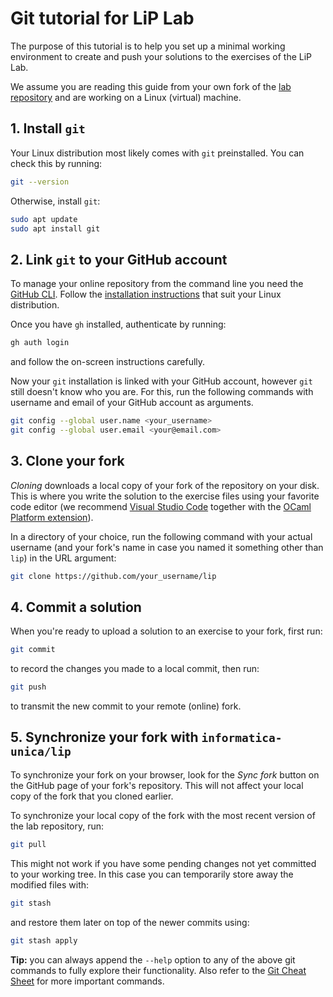 # Git tutorial for LiP Lab

The purpose of this tutorial is to help you set up a minimal working environment to create and push your solutions to the exercises of the LiP Lab.

We assume you are reading this guide from your own fork of the [lab repository](https://github.com/informatica-unica/lip) and are working on a Linux (virtual) machine.

## 1. Install `git`

Your Linux distribution most likely comes with `git` preinstalled. You can check this by running:

```bash
git --version
```

Otherwise, install `git`:

```bash
sudo apt update
sudo apt install git
```

## 2. Link `git` to your GitHub account

To manage your online repository from the command line you need the [GitHub CLI](https://github.com/cli/cli). Follow the [installation instructions](https://github.com/cli/cli) that suit your Linux distribution.

Once you have `gh` installed, authenticate by running:

```bash
gh auth login
```

and follow the on-screen instructions carefully.

Now your `git` installation is linked with your GitHub account, however `git` still doesn't know who you are. For this, run the following commands with username and email of your GitHub account as arguments.

```bash
git config --global user.name <your_username>
git config --global user.email <your@email.com>
```

## 3. Clone your fork

*Cloning* downloads a local copy of your fork of the repository on your disk. This is where you write the solution to the exercise files using your favorite code editor (we recommend [Visual Studio Code](https://code.visualstudio.com/docs/setup/linux) together with the [OCaml Platform extension](https://marketplace.visualstudio.com/items?itemName=ocamllabs.ocaml-platform)).

In a directory of your choice, run the following command with your actual username (and your fork's name in case you named it something other than `lip`) in the URL argument: 

```bash
git clone https://github.com/your_username/lip
```

## 4. Commit a solution

When you're ready to upload a solution to an exercise to your fork, first run:

```bash
git commit
```

to record the changes you made to a local commit, then run:

```bash
git push
```

to transmit the new commit to your remote (online) fork.

## 5. Synchronize your fork with `informatica-unica/lip`

To synchronize your fork on your browser, look for the *Sync fork* button on the GitHub page of your fork's repository. This will not affect your local copy of the fork that you cloned earlier.

To synchronize your local copy of the fork with the most recent version of the lab repository, run:

```bash
git pull
```

This might not work if you have some pending changes not yet committed to your working tree. In this case you can temporarily store away the modified files with:

```bash
git stash
```

and restore them later on top of the newer commits using:

```bash
git stash apply
```

**Tip:** you can always append the `--help` option to any of the above git commands to fully explore their functionality. Also refer to the [Git Cheat Sheet](https://education.github.com/git-cheat-sheet-education.pdf) for more important commands.
